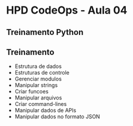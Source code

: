 <!DOCTYPE html>
<html>
   <h1> HPD CodeOps - Aula 04 </h1>
   <h2> Treinamento Python </h2>

   <h2> Treinamento </h2>
   <ul>
	<li> Estrutura de dados </li>
	<li> Estruturas de controle </li>
	<li> Gerenciar modulos </li>
	<li> Manipular strings </li>
	<li> Criar funcoes </li>
	<li> Manipular arquivos </li>
	<li> Criar command-lines </li>
	<li> Manipular dados de APIs </li>
	<li> Manipular dados no formato JSON </li>
  </ul>
